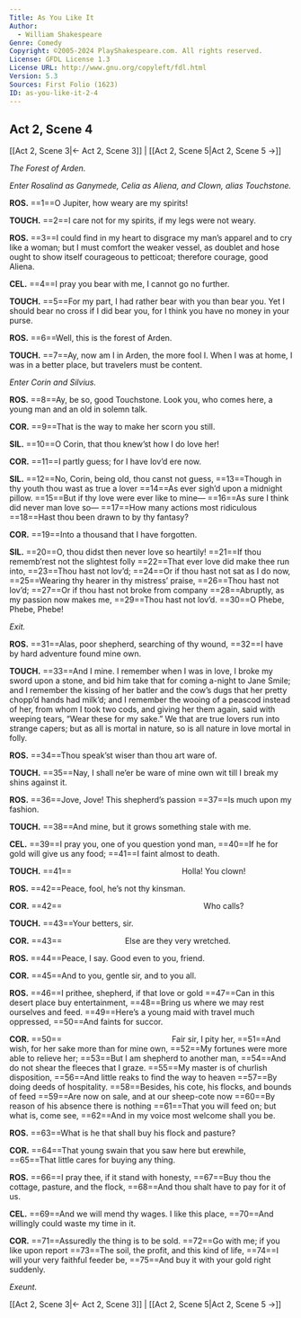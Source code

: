```yaml
---
Title: As You Like It
Author: 
  - William Shakespeare
Genre: Comedy
Copyright: ©2005-2024 PlayShakespeare.com. All rights reserved.
License: GFDL License 1.3
License URL: http://www.gnu.org/copyleft/fdl.html
Version: 5.3
Sources: First Folio (1623)
ID: as-you-like-it-2-4
---
```


## Act 2, Scene 4
[[Act 2, Scene 3|← Act 2, Scene 3]] | [[Act 2, Scene 5|Act 2, Scene 5 →]]

*The Forest of Arden.*

*Enter Rosalind as Ganymede, Celia as Aliena, and Clown, alias Touchstone.*

**ROS.**
==1==O Jupiter, how weary are my spirits!

**TOUCH.**
==2==I care not for my spirits, if my legs were not weary.

**ROS.**
==3==I could find in my heart to disgrace my man’s apparel and to cry like a woman; but I must comfort the weaker vessel, as doublet and hose ought to show itself courageous to petticoat; therefore courage, good Aliena.

**CEL.**
==4==I pray you bear with me, I cannot go no further.

**TOUCH.**
==5==For my part, I had rather bear with you than bear you. Yet I should bear no cross if I did bear you, for I think you have no money in your purse.

**ROS.**
==6==Well, this is the forest of Arden.

**TOUCH.**
==7==Ay, now am I in Arden, the more fool I. When I was at home, I was in a better place, but travelers must be content.

*Enter Corin and Silvius.*

**ROS.**
==8==Ay, be so, good Touchstone. Look you, who comes here, a young man and an old in solemn talk.

**COR.**
==9==That is the way to make her scorn you still.

**SIL.**
==10==O Corin, that thou knew’st how I do love her!

**COR.**
==11==I partly guess; for I have lov’d ere now.

**SIL.**
==12==No, Corin, being old, thou canst not guess,
==13==Though in thy youth thou wast as true a lover
==14==As ever sigh’d upon a midnight pillow.
==15==But if thy love were ever like to mine⁠—
==16==As sure I think did never man love so⁠—
==17==How many actions most ridiculous
==18==Hast thou been drawn to by thy fantasy?

**COR.**
==19==Into a thousand that I have forgotten.

**SIL.**
==20==O, thou didst then never love so heartily!
==21==If thou rememb’rest not the slightest folly
==22==That ever love did make thee run into,
==23==Thou hast not lov’d;
==24==Or if thou hast not sat as I do now,
==25==Wearing thy hearer in thy mistress’ praise,
==26==Thou hast not lov’d;
==27==Or if thou hast not broke from company
==28==Abruptly, as my passion now makes me,
==29==Thou hast not lov’d.
==30==O Phebe, Phebe, Phebe!

*Exit.*

**ROS.**
==31==Alas, poor shepherd, searching of thy wound,
==32==I have by hard adventure found mine own.

**TOUCH.**
==33==And I mine. I remember when I was in love, I broke my sword upon a stone, and bid him take that for coming a-night to Jane Smile; and I remember the kissing of her batler and the cow’s dugs that her pretty chopp’d hands had milk’d; and I remember the wooing of a peascod instead of her, from whom I took two cods, and giving her them again, said with weeping tears, “Wear these for my sake.” We that are true lovers run into strange capers; but as all is mortal in nature, so is all nature in love mortal in folly.

**ROS.**
==34==Thou speak’st wiser than thou art ware of.

**TOUCH.**
==35==Nay, I shall ne’er be ware of mine own wit till I break my shins against it.

**ROS.**
==36==Jove, Jove! This shepherd’s passion
==37==Is much upon my fashion.

**TOUCH.**
==38==And mine, but it grows something stale with me.

**CEL.**
==39==I pray you, one of you question yond man,
==40==If he for gold will give us any food;
==41==I faint almost to death.

**TOUCH.**
==41==              Holla! You clown!

**ROS.**
==42==Peace, fool, he’s not thy kinsman.

**COR.**
==42==                  Who calls?

**TOUCH.**
==43==Your betters, sir.

**COR.**
==43==        Else are they very wretched.

**ROS.**
==44==Peace, I say. Good even to you, friend.

**COR.**
==45==And to you, gentle sir, and to you all.

**ROS.**
==46==I prithee, shepherd, if that love or gold
==47==Can in this desert place buy entertainment,
==48==Bring us where we may rest ourselves and feed.
==49==Here’s a young maid with travel much oppressed,
==50==And faints for succor.

**COR.**
==50==              Fair sir, I pity her,
==51==And wish, for her sake more than for mine own,
==52==My fortunes were more able to relieve her;
==53==But I am shepherd to another man,
==54==And do not shear the fleeces that I graze.
==55==My master is of churlish disposition,
==56==And little reaks to find the way to heaven
==57==By doing deeds of hospitality.
==58==Besides, his cote, his flocks, and bounds of feed
==59==Are now on sale, and at our sheep-cote now
==60==By reason of his absence there is nothing
==61==That you will feed on; but what is, come see,
==62==And in my voice most welcome shall you be.

**ROS.**
==63==What is he that shall buy his flock and pasture?

**COR.**
==64==That young swain that you saw here but erewhile,
==65==That little cares for buying any thing.

**ROS.**
==66==I pray thee, if it stand with honesty,
==67==Buy thou the cottage, pasture, and the flock,
==68==And thou shalt have to pay for it of us.

**CEL.**
==69==And we will mend thy wages. I like this place,
==70==And willingly could waste my time in it.

**COR.**
==71==Assuredly the thing is to be sold.
==72==Go with me; if you like upon report
==73==The soil, the profit, and this kind of life,
==74==I will your very faithful feeder be,
==75==And buy it with your gold right suddenly.

*Exeunt.*

[[Act 2, Scene 3|← Act 2, Scene 3]] | [[Act 2, Scene 5|Act 2, Scene 5 →]]